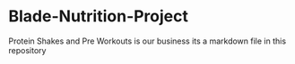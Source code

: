 # Blade-Nutrition-Project
Protein Shakes and Pre Workouts is our business
its a markdown file in this repository
